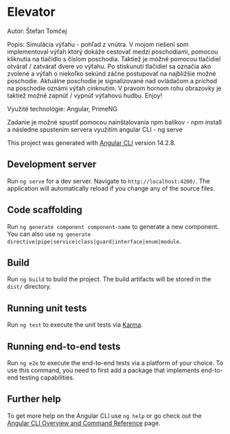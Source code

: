 # Elevator
Autor: Štefan Tomčej

Popis: Simulácia výťahu - pohľad z vnútra. V mojom riešení som implementoval výťah ktorý dokáže cestovať medzi poschodiami, 
pomocou kliknutia na tlačidlo s číslom poschodia. Taktiež je možné pomocou tlačidiel otvárať / zatvárať dvere vo výťahu. Po stiskunutí tlačidiel sa označia 
ako zvolené a výťah o niekoľko sekúnd záčne postupovať na najbližšie možné poschodie. Aktuálne poschodie je signalizované nad ovládačom a príchod na poschodie oznámi 
výťah cinknutím. V pravom hornom rohu obrazovky je taktiež možné zapnúť / vypnúť výťahovú hudbu. Enjoy!

Využité technológie: Angular, PrimeNG

Zadanie je možné spustiť pomocou nainštalovania npm balíkov - npm install a následne spustením servera využitím angular CLI - ng serve

This project was generated with [Angular CLI](https://github.com/angular/angular-cli) version 14.2.8.

## Development server

Run `ng serve` for a dev server. Navigate to `http://localhost:4200/`. The application will automatically reload if you change any of the source files.

## Code scaffolding

Run `ng generate component component-name` to generate a new component. You can also use `ng generate directive|pipe|service|class|guard|interface|enum|module`.

## Build

Run `ng build` to build the project. The build artifacts will be stored in the `dist/` directory.

## Running unit tests

Run `ng test` to execute the unit tests via [Karma](https://karma-runner.github.io).

## Running end-to-end tests

Run `ng e2e` to execute the end-to-end tests via a platform of your choice. To use this command, you need to first add a package that implements end-to-end testing capabilities.

## Further help

To get more help on the Angular CLI use `ng help` or go check out the [Angular CLI Overview and Command Reference](https://angular.io/cli) page.
